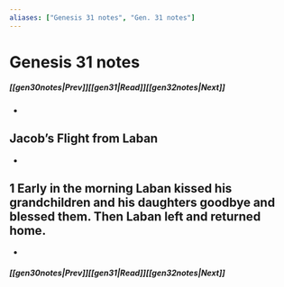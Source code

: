 ```yaml
---
aliases: ["Genesis 31 notes", "Gen. 31 notes"]
---
```

# Genesis 31 notes
##### <span class=arrow-left></span>[[gen30notes|Prev]]<span class=navigation-separator></span>[[gen31|Read]]<span class=navigation-separator></span>[[gen32notes|Next]]<span class=arrow-right></span>
- 
## Jacob’s Flight from Laban
- 
## 1 Early in the morning Laban kissed his grandchildren and his daughters goodbye and blessed them. Then Laban left and returned home.
- 
##### <span class=arrow-left></span>[[gen30notes|Prev]]<span class=navigation-separator></span>[[gen31|Read]]<span class=navigation-separator></span>[[gen32notes|Next]]<span class=arrow-right></span>